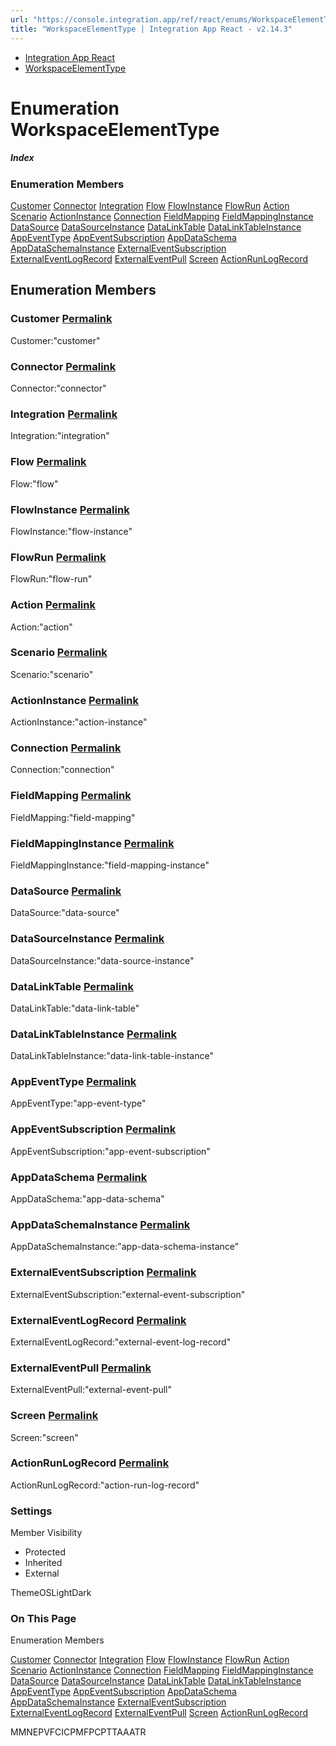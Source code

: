```yaml
---
url: "https://console.integration.app/ref/react/enums/WorkspaceElementType.html"
title: "WorkspaceElementType | Integration App React - v2.14.3"
---
```


- [Integration App React](https://console.integration.app/ref/react/index.html)
- [WorkspaceElementType](https://console.integration.app/ref/react/enums/WorkspaceElementType.html)

# Enumeration WorkspaceElementType

##### Index

### Enumeration Members

[Customer](https://console.integration.app/ref/react/enums/WorkspaceElementType.html#customer) [Connector](https://console.integration.app/ref/react/enums/WorkspaceElementType.html#connector) [Integration](https://console.integration.app/ref/react/enums/WorkspaceElementType.html#integration) [Flow](https://console.integration.app/ref/react/enums/WorkspaceElementType.html#flow) [FlowInstance](https://console.integration.app/ref/react/enums/WorkspaceElementType.html#flowinstance) [FlowRun](https://console.integration.app/ref/react/enums/WorkspaceElementType.html#flowrun) [Action](https://console.integration.app/ref/react/enums/WorkspaceElementType.html#action) [Scenario](https://console.integration.app/ref/react/enums/WorkspaceElementType.html#scenario) [ActionInstance](https://console.integration.app/ref/react/enums/WorkspaceElementType.html#actioninstance) [Connection](https://console.integration.app/ref/react/enums/WorkspaceElementType.html#connection) [FieldMapping](https://console.integration.app/ref/react/enums/WorkspaceElementType.html#fieldmapping) [FieldMappingInstance](https://console.integration.app/ref/react/enums/WorkspaceElementType.html#fieldmappinginstance) [DataSource](https://console.integration.app/ref/react/enums/WorkspaceElementType.html#datasource) [DataSourceInstance](https://console.integration.app/ref/react/enums/WorkspaceElementType.html#datasourceinstance) [DataLinkTable](https://console.integration.app/ref/react/enums/WorkspaceElementType.html#datalinktable) [DataLinkTableInstance](https://console.integration.app/ref/react/enums/WorkspaceElementType.html#datalinktableinstance) [AppEventType](https://console.integration.app/ref/react/enums/WorkspaceElementType.html#appeventtype) [AppEventSubscription](https://console.integration.app/ref/react/enums/WorkspaceElementType.html#appeventsubscription) [AppDataSchema](https://console.integration.app/ref/react/enums/WorkspaceElementType.html#appdataschema) [AppDataSchemaInstance](https://console.integration.app/ref/react/enums/WorkspaceElementType.html#appdataschemainstance) [ExternalEventSubscription](https://console.integration.app/ref/react/enums/WorkspaceElementType.html#externaleventsubscription) [ExternalEventLogRecord](https://console.integration.app/ref/react/enums/WorkspaceElementType.html#externaleventlogrecord) [ExternalEventPull](https://console.integration.app/ref/react/enums/WorkspaceElementType.html#externaleventpull) [Screen](https://console.integration.app/ref/react/enums/WorkspaceElementType.html#screen) [ActionRunLogRecord](https://console.integration.app/ref/react/enums/WorkspaceElementType.html#actionrunlogrecord)

## Enumeration Members

### Customer [Permalink](https://console.integration.app/ref/react/enums/WorkspaceElementType.html\#customer)

Customer:"customer"

### Connector [Permalink](https://console.integration.app/ref/react/enums/WorkspaceElementType.html\#connector)

Connector:"connector"

### Integration [Permalink](https://console.integration.app/ref/react/enums/WorkspaceElementType.html\#integration)

Integration:"integration"

### Flow [Permalink](https://console.integration.app/ref/react/enums/WorkspaceElementType.html\#flow)

Flow:"flow"

### FlowInstance [Permalink](https://console.integration.app/ref/react/enums/WorkspaceElementType.html\#flowinstance)

FlowInstance:"flow-instance"

### FlowRun [Permalink](https://console.integration.app/ref/react/enums/WorkspaceElementType.html\#flowrun)

FlowRun:"flow-run"

### Action [Permalink](https://console.integration.app/ref/react/enums/WorkspaceElementType.html\#action)

Action:"action"

### Scenario [Permalink](https://console.integration.app/ref/react/enums/WorkspaceElementType.html\#scenario)

Scenario:"scenario"

### ActionInstance [Permalink](https://console.integration.app/ref/react/enums/WorkspaceElementType.html\#actioninstance)

ActionInstance:"action-instance"

### Connection [Permalink](https://console.integration.app/ref/react/enums/WorkspaceElementType.html\#connection)

Connection:"connection"

### FieldMapping [Permalink](https://console.integration.app/ref/react/enums/WorkspaceElementType.html\#fieldmapping)

FieldMapping:"field-mapping"

### FieldMappingInstance [Permalink](https://console.integration.app/ref/react/enums/WorkspaceElementType.html\#fieldmappinginstance)

FieldMappingInstance:"field-mapping-instance"

### DataSource [Permalink](https://console.integration.app/ref/react/enums/WorkspaceElementType.html\#datasource)

DataSource:"data-source"

### DataSourceInstance [Permalink](https://console.integration.app/ref/react/enums/WorkspaceElementType.html\#datasourceinstance)

DataSourceInstance:"data-source-instance"

### DataLinkTable [Permalink](https://console.integration.app/ref/react/enums/WorkspaceElementType.html\#datalinktable)

DataLinkTable:"data-link-table"

### DataLinkTableInstance [Permalink](https://console.integration.app/ref/react/enums/WorkspaceElementType.html\#datalinktableinstance)

DataLinkTableInstance:"data-link-table-instance"

### AppEventType [Permalink](https://console.integration.app/ref/react/enums/WorkspaceElementType.html\#appeventtype)

AppEventType:"app-event-type"

### AppEventSubscription [Permalink](https://console.integration.app/ref/react/enums/WorkspaceElementType.html\#appeventsubscription)

AppEventSubscription:"app-event-subscription"

### AppDataSchema [Permalink](https://console.integration.app/ref/react/enums/WorkspaceElementType.html\#appdataschema)

AppDataSchema:"app-data-schema"

### AppDataSchemaInstance [Permalink](https://console.integration.app/ref/react/enums/WorkspaceElementType.html\#appdataschemainstance)

AppDataSchemaInstance:"app-data-schema-instance"

### ExternalEventSubscription [Permalink](https://console.integration.app/ref/react/enums/WorkspaceElementType.html\#externaleventsubscription)

ExternalEventSubscription:"external-event-subscription"

### ExternalEventLogRecord [Permalink](https://console.integration.app/ref/react/enums/WorkspaceElementType.html\#externaleventlogrecord)

ExternalEventLogRecord:"external-event-log-record"

### ExternalEventPull [Permalink](https://console.integration.app/ref/react/enums/WorkspaceElementType.html\#externaleventpull)

ExternalEventPull:"external-event-pull"

### Screen [Permalink](https://console.integration.app/ref/react/enums/WorkspaceElementType.html\#screen)

Screen:"screen"

### ActionRunLogRecord [Permalink](https://console.integration.app/ref/react/enums/WorkspaceElementType.html\#actionrunlogrecord)

ActionRunLogRecord:"action-run-log-record"

### Settings

Member Visibility

- Protected
- Inherited
- External

ThemeOSLightDark

### On This Page

Enumeration Members

[Customer](https://console.integration.app/ref/react/enums/WorkspaceElementType.html#customer) [Connector](https://console.integration.app/ref/react/enums/WorkspaceElementType.html#connector) [Integration](https://console.integration.app/ref/react/enums/WorkspaceElementType.html#integration) [Flow](https://console.integration.app/ref/react/enums/WorkspaceElementType.html#flow) [FlowInstance](https://console.integration.app/ref/react/enums/WorkspaceElementType.html#flowinstance) [FlowRun](https://console.integration.app/ref/react/enums/WorkspaceElementType.html#flowrun) [Action](https://console.integration.app/ref/react/enums/WorkspaceElementType.html#action) [Scenario](https://console.integration.app/ref/react/enums/WorkspaceElementType.html#scenario) [ActionInstance](https://console.integration.app/ref/react/enums/WorkspaceElementType.html#actioninstance) [Connection](https://console.integration.app/ref/react/enums/WorkspaceElementType.html#connection) [FieldMapping](https://console.integration.app/ref/react/enums/WorkspaceElementType.html#fieldmapping) [FieldMappingInstance](https://console.integration.app/ref/react/enums/WorkspaceElementType.html#fieldmappinginstance) [DataSource](https://console.integration.app/ref/react/enums/WorkspaceElementType.html#datasource) [DataSourceInstance](https://console.integration.app/ref/react/enums/WorkspaceElementType.html#datasourceinstance) [DataLinkTable](https://console.integration.app/ref/react/enums/WorkspaceElementType.html#datalinktable) [DataLinkTableInstance](https://console.integration.app/ref/react/enums/WorkspaceElementType.html#datalinktableinstance) [AppEventType](https://console.integration.app/ref/react/enums/WorkspaceElementType.html#appeventtype) [AppEventSubscription](https://console.integration.app/ref/react/enums/WorkspaceElementType.html#appeventsubscription) [AppDataSchema](https://console.integration.app/ref/react/enums/WorkspaceElementType.html#appdataschema) [AppDataSchemaInstance](https://console.integration.app/ref/react/enums/WorkspaceElementType.html#appdataschemainstance) [ExternalEventSubscription](https://console.integration.app/ref/react/enums/WorkspaceElementType.html#externaleventsubscription) [ExternalEventLogRecord](https://console.integration.app/ref/react/enums/WorkspaceElementType.html#externaleventlogrecord) [ExternalEventPull](https://console.integration.app/ref/react/enums/WorkspaceElementType.html#externaleventpull) [Screen](https://console.integration.app/ref/react/enums/WorkspaceElementType.html#screen) [ActionRunLogRecord](https://console.integration.app/ref/react/enums/WorkspaceElementType.html#actionrunlogrecord)

MMNEPVFCICPMFPCPTTAAATR